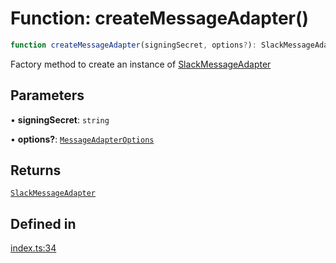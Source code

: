 # Function: createMessageAdapter()

```ts
function createMessageAdapter(signingSecret, options?): SlackMessageAdapter
```

Factory method to create an instance of [SlackMessageAdapter](../classes/SlackMessageAdapter.md)

## Parameters

• **signingSecret**: `string`

• **options?**: [`MessageAdapterOptions`](../interfaces/MessageAdapterOptions.md)

## Returns

[`SlackMessageAdapter`](../classes/SlackMessageAdapter.md)

## Defined in

[index.ts:34](https://github.com/slackapi/node-slack-sdk/blob/7b348598b763c2b7545d1042b5f0429775cfa62c/packages/interactive-messages/src/index.ts#L34)
